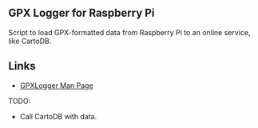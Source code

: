 
GPX Logger for Raspberry Pi
---------------------------

Script to load GPX-formatted data from Raspberry Pi to an online service, like CartoDB.

Links
-----
* [GPXLogger Man Page](http://dev.man-online.org/man1/gpxlogger/)

TODO:
- Call CartoDB with data.
